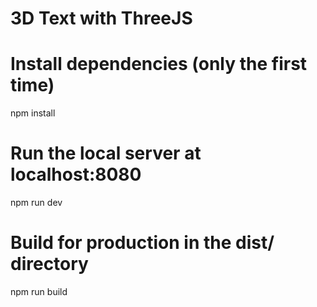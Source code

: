 # 3D Text with ThreeJS

# Install dependencies (only the first time)

npm install

# Run the local server at localhost:8080

npm run dev

# Build for production in the dist/ directory

npm run build

```

```
